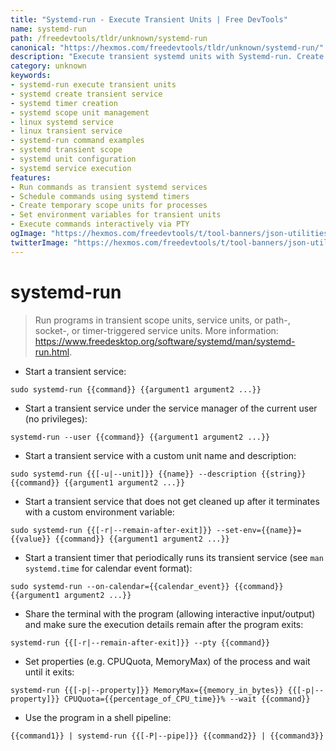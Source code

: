 ```yaml
---
title: "Systemd-run - Execute Transient Units | Free DevTools"
name: systemd-run
path: /freedevtools/tldr/unknown/systemd-run
canonical: "https://hexmos.com/freedevtools/tldr/unknown/systemd-run/"
description: "Execute transient systemd units with Systemd-run. Create and manage temporary services, timers, and scopes on Linux systems. Free online tool, no registration required."
category: unknown
keywords:
- systemd-run execute transient units
- systemd create transient service
- systemd timer creation
- systemd scope unit management
- linux systemd service
- linux transient service
- systemd-run command examples
- systemd transient scope
- systemd unit configuration
- systemd service execution
features:
- Run commands as transient systemd services
- Schedule commands using systemd timers
- Create temporary scope units for processes
- Set environment variables for transient units
- Execute commands interactively via PTY
ogImage: "https://hexmos.com/freedevtools/t/tool-banners/json-utilities-banner.png"
twitterImage: "https://hexmos.com/freedevtools/t/tool-banners/json-utilities-banner.png"
---
```


# systemd-run

> Run programs in transient scope units, service units, or path-, socket-, or timer-triggered service units.
> More information: <https://www.freedesktop.org/software/systemd/man/systemd-run.html>.

- Start a transient service:

`sudo systemd-run {{command}} {{argument1 argument2 ...}}`

- Start a transient service under the service manager of the current user (no privileges):

`systemd-run --user {{command}} {{argument1 argument2 ...}}`

- Start a transient service with a custom unit name and description:

`sudo systemd-run {{[-u|--unit]}} {{name}} --description {{string}} {{command}} {{argument1 argument2 ...}}`

- Start a transient service that does not get cleaned up after it terminates with a custom environment variable:

`sudo systemd-run {{[-r|--remain-after-exit]}} --set-env={{name}}={{value}} {{command}} {{argument1 argument2 ...}}`

- Start a transient timer that periodically runs its transient service (see `man systemd.time` for calendar event format):

`sudo systemd-run --on-calendar={{calendar_event}} {{command}} {{argument1 argument2 ...}}`

- Share the terminal with the program (allowing interactive input/output) and make sure the execution details remain after the program exits:

`systemd-run {{[-r|--remain-after-exit]}} --pty {{command}}`

- Set properties (e.g. CPUQuota, MemoryMax) of the process and wait until it exits:

`systemd-run {{[-p|--property]}} MemoryMax={{memory_in_bytes}} {{[-p|--property]}} CPUQuota={{percentage_of_CPU_time}}% --wait {{command}}`

- Use the program in a shell pipeline:

`{{command1}} | systemd-run {{[-P|--pipe]}} {{command2}} | {{command3}}`
